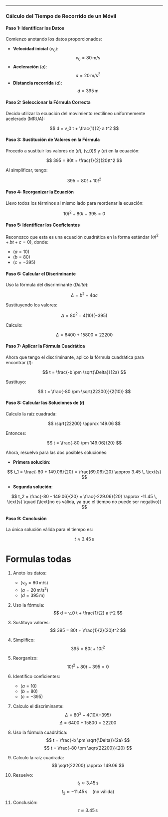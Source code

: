 

---

### Cálculo del Tiempo de Recorrido de un Móvil

#### Paso 1: Identificar los Datos

Comienzo anotando los datos proporcionados:
- **Velocidad inicial** $(v_0)$: 
 $$
v_0 = 80 \, \text{m/s} 
$$
- **Aceleración** $(a)$: 
$$ 
a = 20 \, \text{m/s}^2 
$$
- **Distancia recorrida** $(d)$: 
$$ 
d = 395 \, \text{m} 
$$

#### Paso 2: Seleccionar la Fórmula Correcta

Decido utilizar la ecuación del movimiento rectilíneo uniformemente acelerado (MRUA):

$$
d = v_0 t + \frac{1}{2} a t^2 
$$

#### Paso 3: Sustitución de Valores en la Fórmula

Procedo a sustituir los valores de $(d)$, (v_0)$ y $(a)$ en la ecuación:

$$
395 = 80t + \frac{1}{2}(20)t^2 
$$

Al simplificar, tengo:

$$
395 = 80t + 10t^2 
$$

#### Paso 4: Reorganizar la Ecuación

Llevo todos los términos al mismo lado para reordenar la ecuación:

$$
10t^2 + 80t - 395 = 0 
$$

#### Paso 5: Identificar los Coeficientes

Reconozco que esta es una ecuación cuadrática en la forma estándar $( at^2 + bt + c = 0 )$, donde:
- $( a = 10 )$
- $( b = 80 )$
- $( c = -395 )$

#### Paso 6: Calcular el Discriminante

Uso la fórmula del discriminante $(Delta)$:

$$
\Delta = b^2 - 4ac 
$$

Sustituyendo los valores:

$$
\Delta = 80^2 - 4(10)(-395) 
$$

Calculo:

$$
\Delta = 6400 + 15800 = 22200 
$$

#### Paso 7: Aplicar la Fórmula Cuadrática

Ahora que tengo el discriminante, aplico la fórmula cuadrática para encontrar $(t)$:

$$
t = \frac{-b \pm \sqrt{\Delta}}{2a} 
$$

Sustituyo:

$$
t = \frac{-80 \pm \sqrt{22200}}{2(10)} 
$$

#### Paso 8: Calcular las Soluciones de $(t)$

Calculo la raíz cuadrada:

$$
\sqrt{22200} \approx 149.06 
$$

Entonces:

$$
t = \frac{-80 \pm 149.06}{20} 
$$

Ahora, resuelvo para las dos posibles soluciones:

- **Primera solución**:

$$
t_1 = \frac{-80 + 149.06}{20} = \frac{69.06}{20} \approx 3.45 \, \text{s} 
$$

- **Segunda solución**:

$$
t_2 = \frac{-80 - 149.06}{20} = \frac{-229.06}{20} \approx -11.45 \, \text{s} \quad (\text{no es válida, ya que el tiempo no puede ser negativo}) 
$$

#### Paso 9: Conclusión

La única solución válida para el tiempo es:

$$
t \approx 3.45 \, \text{s} 
$$

# Formulas todas

1. Anoto los datos:
   - $( v_0 = 80 \, \text{m/s} )$
   - $( a = 20 \, \text{m/s}^2 )$
   - $(d = 395 \, \text{m})$

2. Uso la fórmula:
   $$
   d = v_0 t + \frac{1}{2} a t^2 
   $$

3. Sustituyo valores:
   $$
   395 = 80t + \frac{1}{2}(20)t^2 
   $$

4. Simplifico:
   $$
   395 = 80t + 10t^2 
   $$

5. Reorganizo:
   $$
   10t^2 + 80t - 395 = 0 
   $$

6. Identifico coeficientes:
   - $(a = 10)$
   - $(b = 80)$
   - $(c = -395)$

7. Calculo el discriminante:
   $$
   \Delta = 80^2 - 4(10)(-395) 
   $$
   $$
   \Delta = 6400 + 15800 = 22200 
   $$

8. Uso la fórmula cuadrática:
   $$
   t = \frac{-b \pm \sqrt{\Delta}}{2a} 
   $$
   $$
   t = \frac{-80 \pm \sqrt{22200}}{20} 
   $$

9. Calculo la raíz cuadrada:
   $$
   \sqrt{22200} \approx 149.06 
   $$

10. Resuelvo:
    $$
    t_1 \approx 3.45 \, \text{s} 
    $$
    $$
    t_2 \approx -11.45 \, \text{s} \quad (\text{no válida}) 
    $$

11. Conclusión:
    $$
    t \approx 3.45 \, \text{s} 
    $$